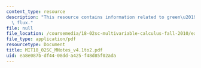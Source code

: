 ```yaml
---
content_type: resource
description: "This resource contains information related to green\u2019s theorem for\
  \ flux."
file: null
file_location: /coursemedia/18-02sc-multivariable-calculus-fall-2010/ea8e087bdf4408dda425f48d85f02ada_MIT18_02SC_MNotes_v4.1to2.pdf
file_type: application/pdf
resourcetype: Document
title: MIT18_02SC_MNotes_v4.1to2.pdf
uid: ea8e087b-df44-08dd-a425-f48d85f02ada
---
```

